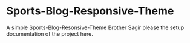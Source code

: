 # Sports-Blog-Responsive-Theme
A simple Sports-Blog-Resonsive-Theme
Brother Sagir please the setup documentation of the project here.
